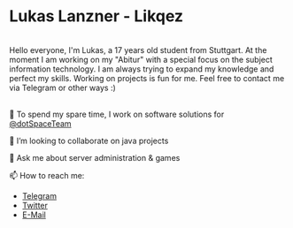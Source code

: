 # Lukas Lanzner - Likqez

<br>
Hello everyone, I'm Lukas, a 17 years old student from Stuttgart.
At the moment I am working on my "Abitur" with a special focus on the subject information technology.
I am always trying to expand my knowledge and perfect my skills.
Working on projects is fun for me. Feel free to contact me via Telegram or other ways :)
<br>
<br>

 🔭 To spend my spare time, I work on software solutions for [@dotSpaceTeam](https://github.com/dotSpaceTeam)
 
 👯 I’m looking to collaborate on java projects
 
 💬 Ask me about server administration & games
 
 📫 How to reach me: 
   - [Telegram](https://t.me/Likqez)
   - [Twitter](https://twitter.com/Likqez)
   - [E-Mail](mailto:LanznerLukas@dotspace.dev)
